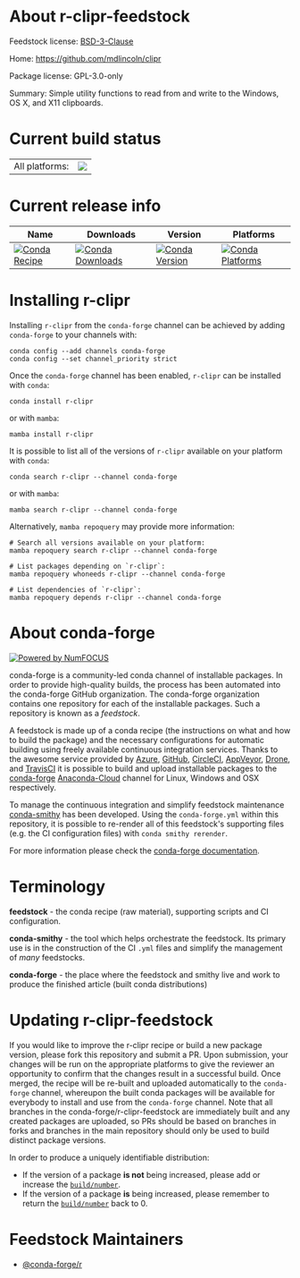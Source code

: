 About r-clipr-feedstock
=======================

Feedstock license: [BSD-3-Clause](https://github.com/conda-forge/r-clipr-feedstock/blob/main/LICENSE.txt)

Home: https://github.com/mdlincoln/clipr

Package license: GPL-3.0-only

Summary: Simple utility functions to read from and write to the Windows, OS X, and X11 clipboards.

Current build status
====================


<table><tr><td>All platforms:</td>
    <td>
      <a href="https://dev.azure.com/conda-forge/feedstock-builds/_build/latest?definitionId=1035&branchName=main">
        <img src="https://dev.azure.com/conda-forge/feedstock-builds/_apis/build/status/r-clipr-feedstock?branchName=main">
      </a>
    </td>
  </tr>
</table>

Current release info
====================

| Name | Downloads | Version | Platforms |
| --- | --- | --- | --- |
| [![Conda Recipe](https://img.shields.io/badge/recipe-r--clipr-green.svg)](https://anaconda.org/conda-forge/r-clipr) | [![Conda Downloads](https://img.shields.io/conda/dn/conda-forge/r-clipr.svg)](https://anaconda.org/conda-forge/r-clipr) | [![Conda Version](https://img.shields.io/conda/vn/conda-forge/r-clipr.svg)](https://anaconda.org/conda-forge/r-clipr) | [![Conda Platforms](https://img.shields.io/conda/pn/conda-forge/r-clipr.svg)](https://anaconda.org/conda-forge/r-clipr) |

Installing r-clipr
==================

Installing `r-clipr` from the `conda-forge` channel can be achieved by adding `conda-forge` to your channels with:

```
conda config --add channels conda-forge
conda config --set channel_priority strict
```

Once the `conda-forge` channel has been enabled, `r-clipr` can be installed with `conda`:

```
conda install r-clipr
```

or with `mamba`:

```
mamba install r-clipr
```

It is possible to list all of the versions of `r-clipr` available on your platform with `conda`:

```
conda search r-clipr --channel conda-forge
```

or with `mamba`:

```
mamba search r-clipr --channel conda-forge
```

Alternatively, `mamba repoquery` may provide more information:

```
# Search all versions available on your platform:
mamba repoquery search r-clipr --channel conda-forge

# List packages depending on `r-clipr`:
mamba repoquery whoneeds r-clipr --channel conda-forge

# List dependencies of `r-clipr`:
mamba repoquery depends r-clipr --channel conda-forge
```


About conda-forge
=================

[![Powered by
NumFOCUS](https://img.shields.io/badge/powered%20by-NumFOCUS-orange.svg?style=flat&colorA=E1523D&colorB=007D8A)](https://numfocus.org)

conda-forge is a community-led conda channel of installable packages.
In order to provide high-quality builds, the process has been automated into the
conda-forge GitHub organization. The conda-forge organization contains one repository
for each of the installable packages. Such a repository is known as a *feedstock*.

A feedstock is made up of a conda recipe (the instructions on what and how to build
the package) and the necessary configurations for automatic building using freely
available continuous integration services. Thanks to the awesome service provided by
[Azure](https://azure.microsoft.com/en-us/services/devops/), [GitHub](https://github.com/),
[CircleCI](https://circleci.com/), [AppVeyor](https://www.appveyor.com/),
[Drone](https://cloud.drone.io/welcome), and [TravisCI](https://travis-ci.com/)
it is possible to build and upload installable packages to the
[conda-forge](https://anaconda.org/conda-forge) [Anaconda-Cloud](https://anaconda.org/)
channel for Linux, Windows and OSX respectively.

To manage the continuous integration and simplify feedstock maintenance
[conda-smithy](https://github.com/conda-forge/conda-smithy) has been developed.
Using the ``conda-forge.yml`` within this repository, it is possible to re-render all of
this feedstock's supporting files (e.g. the CI configuration files) with ``conda smithy rerender``.

For more information please check the [conda-forge documentation](https://conda-forge.org/docs/).

Terminology
===========

**feedstock** - the conda recipe (raw material), supporting scripts and CI configuration.

**conda-smithy** - the tool which helps orchestrate the feedstock.
                   Its primary use is in the construction of the CI ``.yml`` files
                   and simplify the management of *many* feedstocks.

**conda-forge** - the place where the feedstock and smithy live and work to
                  produce the finished article (built conda distributions)


Updating r-clipr-feedstock
==========================

If you would like to improve the r-clipr recipe or build a new
package version, please fork this repository and submit a PR. Upon submission,
your changes will be run on the appropriate platforms to give the reviewer an
opportunity to confirm that the changes result in a successful build. Once
merged, the recipe will be re-built and uploaded automatically to the
`conda-forge` channel, whereupon the built conda packages will be available for
everybody to install and use from the `conda-forge` channel.
Note that all branches in the conda-forge/r-clipr-feedstock are
immediately built and any created packages are uploaded, so PRs should be based
on branches in forks and branches in the main repository should only be used to
build distinct package versions.

In order to produce a uniquely identifiable distribution:
 * If the version of a package **is not** being increased, please add or increase
   the [``build/number``](https://docs.conda.io/projects/conda-build/en/latest/resources/define-metadata.html#build-number-and-string).
 * If the version of a package **is** being increased, please remember to return
   the [``build/number``](https://docs.conda.io/projects/conda-build/en/latest/resources/define-metadata.html#build-number-and-string)
   back to 0.

Feedstock Maintainers
=====================

* [@conda-forge/r](https://github.com/conda-forge/r/)

